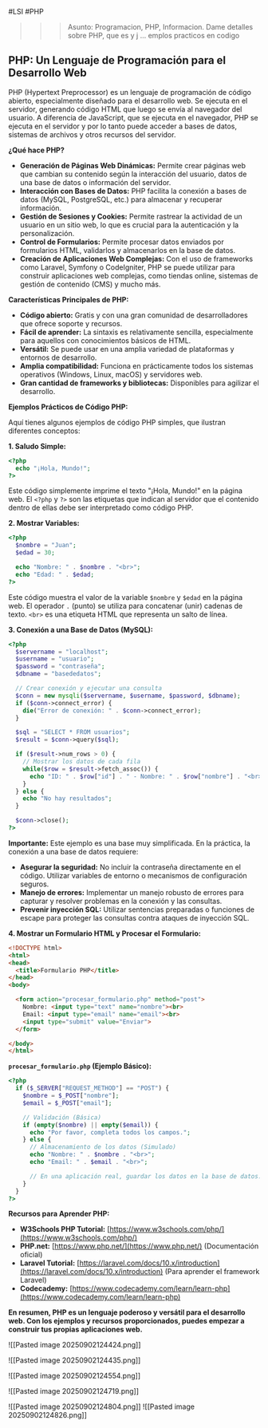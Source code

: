#LSI #PHP

>>> Asunto: Programacion, PHP, Informacion. Dame detalles sobre PHP, que es y j 
... emplos practicos en codigo
## PHP: Un Lenguaje de Programación para el Desarrollo Web

PHP (Hypertext Preprocessor) es un lenguaje de programación de código abierto, especialmente diseñado para el desarrollo 
web. Se ejecuta en el servidor, generando código HTML que luego se envía al navegador del usuario.  A diferencia de 
JavaScript, que se ejecuta en el navegador, PHP se ejecuta en el servidor y por lo tanto puede acceder a bases de datos, 
sistemas de archivos y otros recursos del servidor.

**¿Qué hace PHP?**

* **Generación de Páginas Web Dinámicas:**  Permite crear páginas web que cambian su contenido según la interacción del 
usuario, datos de una base de datos o información del servidor.
* **Interacción con Bases de Datos:**  PHP facilita la conexión a bases de datos (MySQL, PostgreSQL, etc.) para 
almacenar y recuperar información.
* **Gestión de Sesiones y Cookies:**  Permite rastrear la actividad de un usuario en un sitio web, lo que es crucial 
para la autenticación y la personalización.
* **Control de Formularios:**  Permite procesar datos enviados por formularios HTML, validarlos y almacenarlos en la 
base de datos.
* **Creación de Aplicaciones Web Complejas:**  Con el uso de frameworks como Laravel, Symfony o CodeIgniter, PHP se 
puede utilizar para construir aplicaciones web complejas, como tiendas online, sistemas de gestión de contenido (CMS) y 
mucho más.

**Características Principales de PHP:**

* **Código abierto:** Gratis y con una gran comunidad de desarrolladores que ofrece soporte y recursos.
* **Fácil de aprender:**  La sintaxis es relativamente sencilla, especialmente para aquellos con conocimientos básicos 
de HTML.
* **Versátil:** Se puede usar en una amplia variedad de plataformas y entornos de desarrollo.
* **Amplia compatibilidad:** Funciona en prácticamente todos los sistemas operativos (Windows, Linux, macOS) y 
servidores web.
* **Gran cantidad de frameworks y bibliotecas:**  Disponibles para agilizar el desarrollo.

**Ejemplos Prácticos de Código PHP:**

Aquí tienes algunos ejemplos de código PHP simples, que ilustran diferentes conceptos:

**1. Saludo Simple:**

```php
<?php
  echo "¡Hola, Mundo!";
?>
```

Este código simplemente imprime el texto "¡Hola, Mundo!" en la página web.  El `<?php` y `?>` son las etiquetas que 
indican al servidor que el contenido dentro de ellas debe ser interpretado como código PHP.

**2. Mostrar Variables:**

```php
<?php
  $nombre = "Juan";
  $edad = 30;

  echo "Nombre: " . $nombre . "<br>";
  echo "Edad: " . $edad;
?>
```

Este código muestra el valor de la variable `$nombre` y `$edad` en la página web. El operador `.` (punto) se utiliza 
para concatenar (unir) cadenas de texto. `<br>` es una etiqueta HTML que representa un salto de línea.

**3. Conexión a una Base de Datos (MySQL):**

```php
<?php
  $servername = "localhost";
  $username = "usuario";
  $password = "contraseña";
  $dbname = "basededatos";

  // Crear conexión y ejecutar una consulta
  $conn = new mysqli($servername, $username, $password, $dbname);
  if ($conn->connect_error) {
    die("Error de conexión: " . $conn->connect_error);
  }

  $sql = "SELECT * FROM usuarios";
  $result = $conn->query($sql);

  if ($result->num_rows > 0) {
    // Mostrar los datos de cada fila
    while($row = $result->fetch_assoc()) {
      echo "ID: " . $row["id"] . " - Nombre: " . $row["nombre"] . "<br>";
    }
  } else {
    echo "No hay resultados";
  }

  $conn->close();
?>
```

**Importante:** Este ejemplo es una base muy simplificada.  En la práctica, la conexión a una base de datos  requiere:

*   **Asegurar la seguridad:**  No incluir la contraseña directamente en el código. Utilizar variables de entorno o 
mecanismos de configuración seguros.
*   **Manejo de errores:**  Implementar un manejo robusto de errores para capturar y resolver problemas en la conexión y 
las consultas.
*   **Prevenir inyección SQL:**  Utilizar sentencias preparadas o funciones de escape para proteger las consultas contra 
ataques de inyección SQL.

**4. Mostrar un Formulario HTML y Procesar el Formulario:**

```html
<!DOCTYPE html>
<html>
<head>
  <title>Formulario PHP</title>
</head>
<body>

  <form action="procesar_formulario.php" method="post">
    Nombre: <input type="text" name="nombre"><br>
    Email: <input type="email" name="email"><br>
    <input type="submit" value="Enviar">
  </form>

</body>
</html>
```

**`procesar_formulario.php` (Ejemplo Básico):**

```php
<?php
  if ($_SERVER["REQUEST_METHOD"] == "POST") {
    $nombre = $_POST["nombre"];
    $email = $_POST["email"];

    // Validación (Básica)
    if (empty($nombre) || empty($email)) {
      echo "Por favor, completa todos los campos.";
    } else {
      // Almacenamiento de los datos (Simulado)
      echo "Nombre: " . $nombre . "<br>";
      echo "Email: " . $email . "<br>";

      // En una aplicación real, guardar los datos en la base de datos.
    }
  }
?>
```

**Recursos para Aprender PHP:**

*   **W3Schools PHP Tutorial:** [https://www.w3schools.com/php/](https://www.w3schools.com/php/)
*   **PHP.net:** [https://www.php.net/](https://www.php.net/) (Documentación oficial)
*   **Laravel Tutorial:** [https://laravel.com/docs/10.x/introduction](https://laravel.com/docs/10.x/introduction) (Para 
aprender el framework Laravel)
*   **Codecademy:** [https://www.codecademy.com/learn/learn-php](https://www.codecademy.com/learn/learn-php)

**En resumen, PHP es un lenguaje poderoso y versátil para el desarrollo web. Con los ejemplos y recursos proporcionados, 
puedes empezar a construir tus propias aplicaciones web.**


![[Pasted image 20250902124424.png]]

![[Pasted image 20250902124435.png]]

![[Pasted image 20250902124554.png]]

![[Pasted image 20250902124719.png]]

![[Pasted image 20250902124804.png]]
![[Pasted image 20250902124826.png]]
